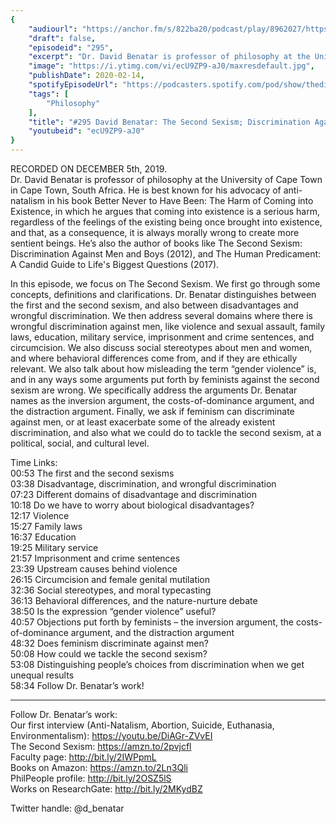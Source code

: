 ```yaml
---
{
	"audiourl": "https://anchor.fm/s/822ba20/podcast/play/8962027/https%3A%2F%2Fd3ctxlq1ktw2nl.cloudfront.net%2Fproduction%2F2019-11-12%2F38218257-44100-2-345c1d4b7397f.m4a",
	"draft": false,
	"episodeid": "295",
	"excerpt": "Dr. David Benatar is professor of philosophy at the University of Cape Town in Cape Town, South Africa. He is best known for his advocacy of anti-natalism in his book Better Never to Have Been: The Harm of Coming into Existence, in which he argues that coming into existence is a serious harm, regardless of the feelings of the existing being once brought into existence, and that, as a consequence, it is always morally wrong to create more sentient beings. He’s also the author of books like The Second Sexism: Discrimination Against Men and Boys (2012), and The Human Predicament: A Candid Guide to Life's Biggest Questions (2017).",
	"image": "https://i.ytimg.com/vi/ecU9ZP9-aJ0/maxresdefault.jpg",
	"publishDate": 2020-02-14,
	"spotifyEpisodeUrl": "https://podcasters.spotify.com/pod/show/thedissenter/episodes/295-David-Benatar-The-Second-Sexism-Discrimination-Against-Men-And-Boys-e9g0hb",
	"tags": [
		"Philosophy"
	],
	"title": "#295 David Benatar: The Second Sexism; Discrimination Against Men And Boys",
	"youtubeid": "ecU9ZP9-aJ0"
}
---
```

RECORDED ON DECEMBER 5th, 2019.  
Dr. David Benatar is professor of philosophy at the University of Cape Town in Cape Town, South Africa. He is best known for his advocacy of anti-natalism in his book Better Never to Have Been: The Harm of Coming into Existence, in which he argues that coming into existence is a serious harm, regardless of the feelings of the existing being once brought into existence, and that, as a consequence, it is always morally wrong to create more sentient beings. He’s also the author of books like The Second Sexism: Discrimination Against Men and Boys (2012), and The Human Predicament: A Candid Guide to Life's Biggest Questions (2017).

In this episode, we focus on The Second Sexism. We first go through some concepts, definitions and clarifications. Dr. Benatar distinguishes between the first and the second sexism, and also between disadvantages and wrongful discrimination. We then address several domains where there is wrongful discrimination against men, like violence and sexual assault, family laws, education, military service, imprisonment and crime sentences, and circumcision. We also discuss social stereotypes about men and women, and where behavioral differences come from, and if they are ethically relevant. We also talk about how misleading the term “gender violence” is, and in any ways some arguments put forth by feminists against the second sexism are wrong. We specifically address the arguments Dr. Benatar names as the inversion argument, the costs-of-dominance argument, and the distraction argument. Finally, we ask if feminism can discriminate against men, or at least exacerbate some of the already existent discrimination, and also what we could do to tackle the second sexism, at a political, social, and cultural level.


Time Links:  
<time>00:53</time> The first and the second sexisms  
<time>03:38</time> Disadvantage, discrimination, and wrongful discrimination   
<time>07:23</time> Different domains of disadvantage and discrimination   
<time>10:18</time> Do we have to worry about biological disadvantages?  
<time>12:17</time> Violence  
<time>15:27</time> Family laws  
<time>16:37</time> Education  
<time>19:25</time> Military service  
<time>21:57</time> Imprisonment and crime sentences  
<time>23:39</time> Upstream causes behind violence  
<time>26:15</time> Circumcision and female genital mutilation  
<time>32:36</time> Social stereotypes, and moral typecasting  
<time>36:13</time> Behavioral differences, and the nature-nurture debate  
<time>38:50</time> Is the expression “gender violence” useful?  
<time>40:57</time> Objections put forth by feminists – the inversion argument, the costs-of-dominance argument, and the distraction argument  
<time>48:32</time> Does feminism discriminate against men?  
<time>50:08</time> How could we tackle the second sexism?  
<time>53:08</time> Distinguishing people’s choices from discrimination when we get unequal results  
<time>58:34</time> Follow Dr. Benatar’s work!

---

Follow Dr. Benatar’s work:  
Our first interview (Anti-Natalism, Abortion, Suicide, Euthanasia, Environmentalism): https://youtu.be/DiAGr-ZVvEI  
The Second Sexism: https://amzn.to/2pvjcfl  
Faculty page: http://bit.ly/2IWPpmL  
Books on Amazon: https://amzn.to/2Ln3Qli  
PhilPeople profile: http://bit.ly/2OSZ5lS  
Works on ResearchGate: http://bit.ly/2MKydBZ

Twitter handle: @d_benatar
